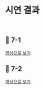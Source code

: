 # 시연 결과 
<br>

## 📌 7-1
[영상으로 보기](https://photos.app.goo.gl/XLzP9AJSeqdqpw1N7) 

## 📌 7-2
[영상으로 보기](https://photos.app.goo.gl/T3sRtwdYcRnaC1py7)

